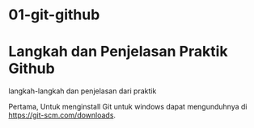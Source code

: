 # 01-git-github
# Langkah dan Penjelasan Praktik Github
langkah-langkah dan penjelasan dari praktik

Pertama, Untuk menginstall Git untuk windows dapat mengunduhnya di https://git-scm.com/downloads. 
